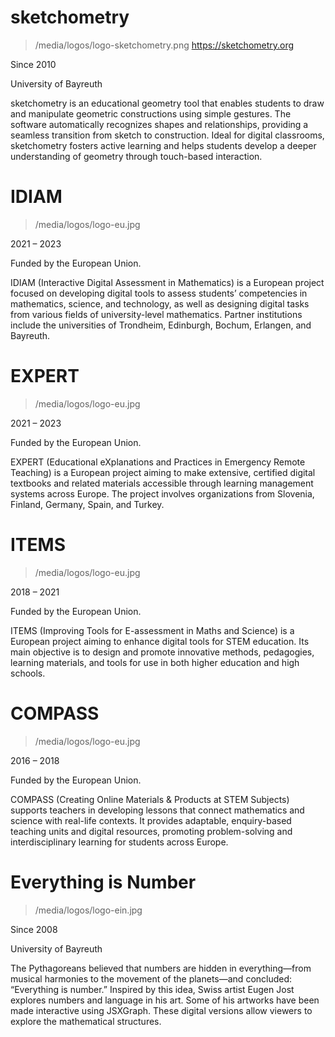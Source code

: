 # sketchometry

> /media/logos/logo-sketchometry.png
> https://sketchometry.org

Since 2010

University of Bayreuth

sketchometry is an educational geometry tool that enables students to draw and manipulate geometric constructions using simple gestures. The software automatically recognizes shapes and relationships, providing a seamless transition from sketch to construction. Ideal for digital classrooms, sketchometry fosters active learning and helps students develop a deeper understanding of geometry through touch-based interaction.

# IDIAM

> /media/logos/logo-eu.jpg

2021 – 2023

Funded by the European Union.

IDIAM (Interactive Digital Assessment in Mathematics) is a European project focused on developing digital tools to assess students’ competencies in mathematics, science, and technology, as well as designing digital tasks from various fields of university-level mathematics. Partner institutions include the universities of Trondheim, Edinburgh, Bochum, Erlangen, and Bayreuth. 

# EXPERT

> /media/logos/logo-eu.jpg

2021 – 2023

Funded by the European Union.

EXPERT (Educational eXplanations and Practices in Emergency Remote Teaching) is a European project aiming to make extensive, certified digital textbooks and related materials accessible through learning management systems across Europe. The project involves organizations from Slovenia, Finland, Germany, Spain, and Turkey. 

# ITEMS

> /media/logos/logo-eu.jpg

2018 – 2021

Funded by the European Union.

ITEMS (Improving Tools for E-assessment in Maths and Science) is a European project aiming to enhance digital tools for STEM education. Its main objective is to design and promote innovative methods, pedagogies, learning materials, and tools for use in both higher education and high schools. 


# COMPASS
> /media/logos/logo-eu.jpg

2016 – 2018

Funded by the European Union.

COMPASS (Creating Online Materials & Products at STEM Subjects) supports teachers in developing lessons that connect mathematics and science with real-life contexts. It provides adaptable, enquiry-based teaching units and digital resources, promoting problem-solving and interdisciplinary learning for students across Europe.


# Everything is Number
> /media/logos/logo-ein.jpg

Since 2008

University of Bayreuth

The Pythagoreans believed that numbers are hidden in everything—from musical harmonies to the movement of the planets—and concluded: “Everything is number.” Inspired by this idea, Swiss artist Eugen Jost explores numbers and language in his art. Some of his artworks have been made interactive using JSXGraph. These digital versions allow viewers to explore the mathematical structures.